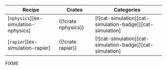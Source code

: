 | Recipe | Crates | Categories |
|--------|--------|------------|
| [`nphysics`][ex-simulation-nphysics] | {{!crate nphysics}} | [![cat-simulation][cat-simulation-badge]][cat-simulation] |
| [`rapier`][ex-simulation-rapier] | {{!crate rapier}} | [![cat-simulation][cat-simulation-badge]][cat-simulation] |

<div class="hidden">
FIXME
</div>
